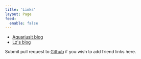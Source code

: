 ```yaml
---
title: 'Links'
layout: Page
feed:
  enable: false
---
```


* [Aquariuslt blog](https://zexo.dev)
* [Lz's blog](https://lz5z.com)

Submit pull request to [Github](https://github.com/wxsms/blog/tree/master/src/links/README.md) if you wish to add friend links here.

